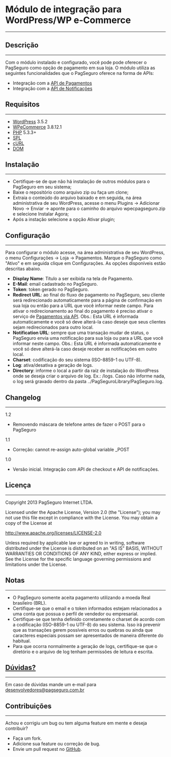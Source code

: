 Módulo de integração para WordPress/WP e-Commerce
=================================================
---
Descrição
---------
---

Com o módulo instalado e configurado, você pode pode oferecer o PagSeguro como opção de pagamento em sua loja. O módulo utiliza as seguintes funcionalidades que o PagSeguro oferece na forma de APIs:

- Integração com a [API de Pagamentos]
- Integração com a [API de Notificações]


Requisitos
----------
---

- [WordPress] 3.5.2
- [WPeCommerce] 3.8.12.1
- [PHP] 5.3.3+
- [SPL]
- [cURL]
- [DOM]

Instalação
----------
---

- Certifique-se de que não há instalação de outros módulos para o PagSeguro em seu sistema;
- Baixe o repositório como arquivo zip ou faça um clone;
- Extraia o conteúdo do arquivo baixado e em seguida, na área administrativa de seu WordPress, acesse o menu Plugins -> Adicionar Novo -> Enviar -> aponte para o caminho do arquivo wpecpagseguro.zip e selecione Instalar Agora;
- Após a instação selecione a opção Ativar plugin;


Configuração
------------
---
Para configurar o módulo acesse, na área administrativa de seu WordPress, o menu Configurações -> Loja -> Pagamentos. Marque o PagSeguro como "Ativo" e em seguida clique em Configurações. As opções disponíveis estão descritas abaixo.

- **Display Name**: Título a ser exibida na tela de Pagamento.
- **E-Mail**: email cadastrado no PagSeguro.
- **Token**: token gerado no PagSeguro.
- **Redirect URL**: ao final do fluxo de pagamento no PagSeguro, seu cliente será redirecionado automaticamente para a página de confirmação em sua loja ou então para a URL que você informar neste campo. Para ativar o redirecionamento ao final do pagamento é preciso ativar o serviço de [Pagamentos via API]. Obs.: Esta URL é informada automaticamente e você só deve alterá-la caso deseje que seus clientes sejam redirecionados para outro local.
- **Notification URL**: sempre que uma transação mudar de status, o PagSeguro envia uma notificação para sua loja ou para a URL que você informar neste campo. Obs.: Esta URL é informada automaticamente e você só deve alterá-la caso deseje receber as notificações em outro local.
- **Charset**: codificação do seu sistema (ISO-8859-1 ou UTF-8).
- **Log**: ativa/desativa a geração de logs.
- **Directory**: informe o local a partir da raíz de instalação do WordPress onde se deseja criar o arquivo de log. Ex.: /logs. Caso não informe nada, o log será gravado dentro da pasta ../PagSeguroLibrary/PagSeguro.log.


Changelog
---------
---
1.2
- Removendo máscara de telefone antes de fazer o POST para o PagSeguro

1.1
- Correção: cannot re-assign auto-global variable _POST

1.0

- Versão inicial. Integração com API de checkout e API de notificações.


Licença
-------
---
Copyright 2013 PagSeguro Internet LTDA.

Licensed under the Apache License, Version 2.0 (the "License"); you may not use this file except in compliance with the License. You may obtain a copy of the License at

http://www.apache.org/licenses/LICENSE-2.0

Unless required by applicable law or agreed to in writing, software distributed under the License is distributed on an "AS IS" BASIS, WITHOUT WARRANTIES OR CONDITIONS OF ANY KIND, either express or implied. See the License for the specific language governing permissions and limitations under the License.


Notas
-----
---

- O PagSeguro somente aceita pagamento utilizando a moeda Real brasileiro (BRL).
- Certifique-se que o email e o token informados estejam relacionados a uma conta que possua o perfil de vendedor ou empresarial.
- Certifique-se que tenha definido corretamente o charset de acordo com a codificação (ISO-8859-1 ou UTF-8) do seu sistema. Isso irá prevenir que as transações gerem possíveis erros ou quebras ou ainda que caracteres especiais possam ser apresentados de maneira diferente do habitual.
- Para que ocorra normalmente a geração de logs, certifique-se que o diretório e o arquivo de log tenham permissões de leitura e escrita.


[Dúvidas?]
----------
---
Em caso de dúvidas mande um e-mail para desenvolvedores@pagseguro.com.br


Contribuições
-------------
---
Achou e corrigiu um bug ou tem alguma feature em mente e deseja contribuir?

* Faça um fork.
* Adicione sua feature ou correção de bug.
* Envie um pull request no [GitHub].

[API de Pagamentos]: https://pagseguro.uol.com.br/v2/guia-de-integracao/api-de-pagamentos.html
[API de Notificações]: https://pagseguro.uol.com.br/v2/guia-de-integracao/api-de-notificacoes.html
[Dúvidas?]: https://pagseguro.uol.com.br/desenvolvedor/comunidade.jhtml
[Pagamentos via API]: https://pagseguro.uol.com.br/integracao/pagamentos-via-api.jhtml
[Notificação de Transações]: https://pagseguro.uol.com.br/integracao/notificacao-de-transacoes.jhtml
[WordPress]: http://wordpress.org/
[WPeCommerce]: http://getshopped.org/
[PHP]: http://www.php.net/
[SPL]: http://php.net/manual/en/book.spl.php
[cURL]: http://php.net/manual/en/book.curl.php
[DOM]: http://php.net/manual/en/book.dom.php
[GitHub]: https://github.com/pagseguro/wpecommerce/
